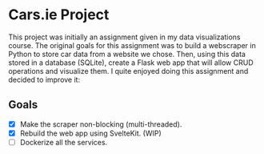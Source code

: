 # Cars.ie Project

This project was initially an assignment given in my data visualizations course. The original goals for this assignment was to build a webscraper in Python to store car data from a website we chose. Then, using this data stored in a database (SQLite), create a Flask web app that will allow CRUD operations and visualize them.
I quite enjoyed doing this assignment and decided to improve it:

## Goals

- [x] Make the scraper non-blocking (multi-threaded).
- [x] Rebuild the web app using SvelteKit. (WIP)
- [ ] Dockerize all the services.
